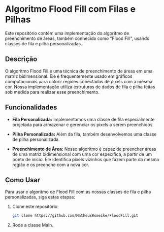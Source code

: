 # Algoritmo Flood Fill com Filas e Pilhas

Este repositório contém uma implementação do algoritmo de preenchimento de áreas, também conhecido como "Flood Fill", usando classes de fila e pilha personalizadas.

## Descrição

O algoritmo Flood Fill é uma técnica de preenchimento de áreas em uma matriz bidimensional. Ele é frequentemente usado em gráficos computacionais para colorir regiões conectadas de pixels com a mesma cor. Nossa implementação utiliza estruturas de dados de fila e pilha feitas sob medida para realizar esse preenchimento.

## Funcionalidades

- **Fila Personalizada:** Implementamos uma classe de fila especialmente projetada para armazenar e gerenciar os pixels a serem preenchidos.

- **Pilha Personalizada:** Além da fila, também desenvolvemos uma classe de pilha personalizada.

- **Preenchimento de Área:** Nosso algoritmo é capaz de preencher áreas de uma matriz bidimensional com uma cor específica, a partir de um ponto de início. Ele identifica pixels vizinhos que fazem parte da mesma região e os preenche com a nova cor.

## Como Usar

Para usar o algoritmo de Flood Fill com as nossas classes de fila e pilha personalizadas, siga estas etapas:

1. Clone este repositório:

   ```bash
   git clone https://github.com/MatheusRomeike/FloodFill.git

2. Rode a classe Main.
